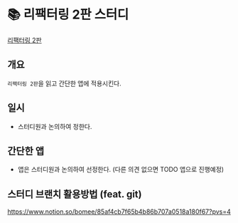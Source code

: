 # 📚 리팩터링 2판 스터디

[리팩터링 2판](https://www.yes24.com/Product/Goods/89649360)

## 개요

`리팩터링 2판`을 읽고 간단한 앱에 적용시킨다.

## 일시

- 스터디원과 논의하여 정한다.

## 간단한 앱

- 앱은 스터디원과 논의하여 선정한다. (다른 의견 없으면 TODO 앱으로 진행예정)

## 스터디 브랜치 활용방법 (feat. git)
https://www.notion.so/bomee/85af4cb7f65b4b86b707a0518a180f67?pvs=4
